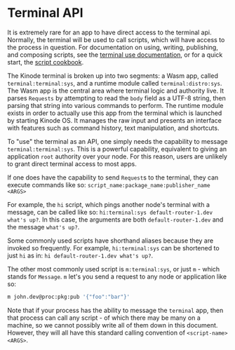# Terminal API

It is extremely rare for an app to have direct access to the terminal api.
Normally, the terminal will be used to call scripts, which will have access to the process in question.
For documentation on using, writing, publishing, and composing scripts, see the [terminal use documentation](../terminal.md), or for a quick start, the [script cookbook](../cookbook/writing_scripts.md).

The Kinode terminal is broken up into two segments: a Wasm app, called `terminal:terminal:sys`, and a runtime module called `terminal:distro:sys`.
The Wasm app is the central area where terminal logic and authority live.
It parses `Requests` by attempting to read the `body` field as a UTF-8 string, then parsing that string into various commands to perform.
The runtime module exists in order to actually use this app from the terminal which is launched by starting Kinode OS.
It manages the raw input and presents an interface with features such as command history, text manipulation, and shortcuts.

To "use" the terminal as an API, one simply needs the capability to message `terminal:terminal:sys`.
This is a powerful capability, equivalent to giving an application `root` authority over your node.
For this reason, users are unlikely to grant direct terminal access to most apps.

If one does have the capability to send `Request`s to the terminal, they can execute commands like so:
`script_name:package_name:publisher_name <ARGS>`

For example, the `hi` script, which pings another node's terminal with a message, can be called like so: `hi:terminal:sys default-router-1.dev what's up?`.
In this case, the arguments are both `default-router-1.dev` and the message `what's up?`.

Some commonly used scripts have shorthand aliases because they are invoked so frequently.
For example, `hi:terminal:sys` can be shortened to just `hi` as in: `hi default-router-1.dev what's up?`.

The other most commonly used script is `m:terminal:sys`, or just `m` - which stands for `Message`. `m` let's you send a request to any node or application like so:

```bash
m john.dev@proc:pkg:pub '{"foo":"bar"}'
```

Note that if your process has the ability to message the `terminal` app, then that process can call any script - of which there may be many on a machine, so we cannot possibly write all of them down in this document.
However, they will all have this standard calling convention of `<script-name> <ARGS>`.
